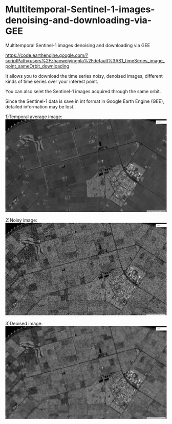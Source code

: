 # Multitemporal-Sentinel-1-images-denoising-and-downloading-via-GEE
Multitemporal Sentinel-1 images denoising and downloading via GEE

https://code.earthengine.google.com/?scriptPath=users%2Fzhaoweiyingnla%2Fdefault%3AS1_timeSeries_image_point_sameOrbit_downloading

It allows you to download the time series noisy, denoised images, different kinds of time series over your interest point.

You can also selet the Sentinel-1 images acquired through the same orbit.

Since the Sentinel-1 data is save in int format in Google Earth Engine (GEE), detailed information may be lost.

1)Temporal average image:
![Test Image 1](temporalAverageImgs.png)

2)Noisy image:
![Test Image 1](noisyImgs.png)

3)Deoised image:
![Test Image 1](DenoisedImgs.png)

